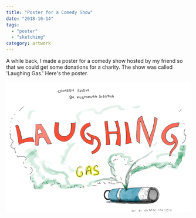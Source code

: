 ```yaml
---
title: "Poster for a Comedy Show"
date: "2018-10-14"
tags: 
  - "poster"
  - "sketching"
category: artwork
---
```


A while back, I made a poster for a comedy show hosted by my friend so that we could get some donations for a charity. The show was called 'Laughing Gas.' Here's the poster.

![](/images/2020/06/sendthisposter2.png)
